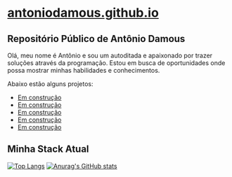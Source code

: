 # [antoniodamous.github.io](antoniodamous.github.io)

## Repositório Público de Antônio Damous

Olá, meu nome é Antônio e sou um autoditada e apaixonado por trazer soluções através da programação. Estou em busca de oportunidades onde possa mostrar minhas habilidades e conhecimentos.

Abaixo estão alguns projetos:

- [Em construção](ul)
- [Em construção](ul)
- [Em construção](ul)
- [Em construção](ul)
- [Em construção](ul)

## Minha Stack Atual

[![Top Langs](https://github-readme-stats.vercel.app/api/top-langs/?username=antoniodamous)](https://github.com/antoniodamous/github-readme-stats)
[![Anurag's GitHub stats](https://github-readme-stats.vercel.app/api?username=antoniodamous)](https://github.com/antoniodamous/github-readme-stats)

